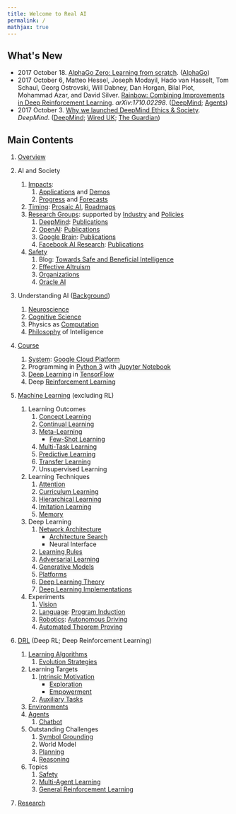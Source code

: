 ```yaml
---
title: Welcome to Real AI
permalink: /
mathjax: true
---
```


## What's New

* 2017 October 18. [AlphaGo Zero: Learning from scratch](https://deepmind.com/blog/alphago-zero-learning-scratch/). ([AlphaGo](https://deepmind.com/research/alphago/))
* 2017 October 6, Matteo Hessel, Joseph Modayil, Hado van Hasselt, Tom Schaul, Georg Ostrovski, Will Dabney, Dan Horgan, Bilal Piot, Mohammad Azar, and David Silver. [Rainbow: Combining Improvements in Deep Reinforcement Learning](https://arxiv.org/abs/1710.02298). *arXiv:1710.02298*. ([DeepMind](research-groups/deepmind.md); [Agents](DRL/agents.md))
* 2017 October 3. [Why we launched DeepMind Ethics & Society](https://deepmind.com/blog/why-we-launched-deepmind-ethics-society/). *DeepMind*. ([DeepMind](research-groups/deepmind.md); [Wired UK](http://www.wired.co.uk/article/deepmind-ethics-and-society-artificial-intelligence); [The Guardian](https://www.theguardian.com/technology/2017/jan/26/google-deepmind-ai-ethics-board))

## Main Contents

1. [Overview](overview.md)
2. AI and Society
    1. [Impacts](http://realai.org/impacts/):
        1. [Applications](http://realai.org/applications/) and [Demos](http://realai.org/demos/)
        2. [Progress](http://realai.org/progress/) and [Forecasts](http://realai.org/forecasts/)
    2. [Timing](http://realai.org/timing/): [Prosaic AI](http://realai.org/prosaic/), [Roadmaps](http://realai.org/roadmaps/)
    3. [Research Groups](http://realai.org/research-groups/): supported by [Industry](http://realai.org/industry/) and [Policies](http://realai.org/policies/)
        1. [DeepMind](http://realai.org/research-groups/deepmind/): [Publications](http://realai.org/research-groups/publications/deepmind/)
        2. [OpenAI](http://realai.org/research-groups/openai/): [Publications](http://realai.org/research-groups/publications/openai/)
        3. [Google Brain](http://realai.org/research-groups/google-brain/): [Publications](http://realai.org/research-groups/publications/google-brain/)
        4. [Facebook AI Research](http://realai.org/research-groups/facebook-AI-research/): [Publications](http://realai.org/research-groups/publications/facebook-AI-research/)
    4. [Safety](http://realai.org/safety/)
        1. Blog: [Towards Safe and Beneficial Intelligence](http://realai.org/blog/towards-safe-and-beneficial-intelligence/)
        2. [Effective Altruism](http://realai.org/safety/effective-altruism/)
        3. [Organizations](http://realai.org/safety/organizations/)
        4. [Oracle AI](http://realai.org/safety/oracle-ai/)
 
3. Understanding AI ([Background](http://realai.org/background/))
    1. [Neuroscience](http://realai.org/background/neuroscience/) 
    2. [Cognitive Science](http://realai.org/background/cognitive-science/)
    3. Physics as [Computation](http://realai.org/background/computation/)
    4. [Philosophy](background/philosophy/README.md) of Intelligence

4. [Course](http://realai.org/course/)
    1. [System](http://realai.org/course/system/): [Google Cloud Platform](http://realai.org/course/google-cloud-platform/)
    2. Programming in [Python 3](http://realai.org/course/python/) with [Jupyter Notebook](http://realai.org/course/jupyter/)
    3. [Deep Learning](http://realai.org/course/deep-learning/) in [TensorFlow](http://realai.org/course/tensorflow/)
    4. Deep [Reinforcement Learning](http://realai.org/course/reinforcement-learning/)

5. [Machine Learning](machine-learning/README.md) (excluding RL)
    1. Learning Outcomes
        1. [Concept Learning](http://realai.org/concept-learning/)
        2. [Continual Learning](http://realai.org/continual-learning/)
        3. [Meta-Learning](http://realai.org/meta-learning/)
            * [Few-Shot Learning](http://realai.org/few-shot-learning/)
        4. [Multi-Task Learning](http://realai.org/multi-task-learning/)
        5. [Predictive Learning](http://realai.org/predictive-learning/)
        6. [Transfer Learning](http://realai.org/transfer-learning/)
        7. Unsupervised Learning
    2. Learning Techniques
        1. [Attention](http://realai.org/attention/)
        2. [Curriculum Learning](http://realai.org/curriculum-learning/)
        3. [Hierarchical Learning](http://realai.org/hierarchical-learning/)
        4. [Imitation Learning](http://realai.org/imitation-learning/)
        5. [Memory](http://realai.org/memory/)
    3. Deep Learning
        1. [Network Architecture](http://realai.org/network-architecture/)
            * [Architecture Search](http://realai.org/architecture-search/)
            * Neural Interface
        2. [Learning Rules](http://realai.org/learning-rules/)
        3. [Adversarial Learning](http://realai.org/adversarial-learning/)
        4. [Generative Models](http://realai.org/generative-models/)
        5. [Platforms](http://realai.org/learning-platforms/)
        6. [Deep Learning Theory](http://realai.org/deep-learning-theory/)
        7. [Deep Learning Implementations](http://realai.org/deep-learning/implementation/)
    4. Experiments
        1. [Vision](http://realai.org/computer-vision/)
        2. [Language](http://realai.org/NLP/): [Program Induction](http://realai.org/program-induction/)
        3. [Robotics](http://realai.org/robotics/): [Autonomous Driving](machine-learning/autonomous-driving.md)
        4. [Automated Theorem Proving](http://realai.org/automated-theorem-proving/)
 
6. [DRL](DRL/README.md) (Deep RL; Deep Reinforcement Learning)
    1. [Learning Algorithms](DRL/learning-algorithms.md)
        1. [Evolution Strategies](DRL/evolution-strategies.md)
    2. Learning Targets
        1. [Intrinsic Motivation](DRL/intrinsic-motivation.md)
            * [Exploration](DRL/exploration.md)
            * [Empowerment](DRL/empowerment.md)
        2. [Auxiliary Tasks](DRL/auxiliary-tasks.md)
    3. [Environments](DRL/environments.md)
    4. [Agents](DRL/agents.md)
        1. [Chatbot](http://realai.org/chatbot/)
    5. Outstanding Challenges
        1. [Symbol Grounding](http://realai.org/symbol-grounding/)
        2. World Model
        3. [Planning](http://realai.org/planning/)
        4. [Reasoning](http://realai.org/reasoning/)
    6. Topics
        1. [Safety](DRL/safety.md)
        2. [Multi-Agent Learning](DRL/multi-agent-learning.md)
        3. [General Reinforcement Learning](DRL/general.md)

7. [Research](http://realai.org/research/)

